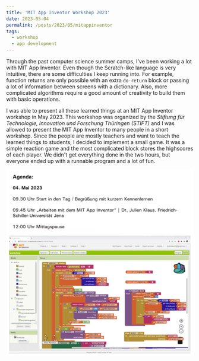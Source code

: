 ```yaml
---
title: 'MIT App Inventor Workshop 2023'
date: 2023-05-04
permalink: /posts/2023/05/mitappinventor
tags:
  - workshop
  - app development
---
```


Through the past computer science summer camps, I've been working a lot with MIT App Inventor. Even though the Scratch-like language is very intuitive, there are some difficulties I keep running into. For example, function returns are only possible with an extra `do-return` block or passing a lot of information between screens with a dictionary. Also, more complicated algorithms require a good amount of creativity to build them with basic operations.

I was able to present all these learned things at an MIT App Inventor workshop in May 2023. This workshop was organized by the _Stiftung für Technologie, Innovation und Forschung Thüringen (STIFT)_ and I was allowed to present the MIT App Inventor to many people in a short workshop. Since the people are mostly teachers and want to teach the learned things to students, I decided to implement a small game. It was a simple reaction game and the most complicated block stores the highscores of each player. We didn't get everything done in the two hours, but everyone ended up with a runnable program and a lot of fun. 

![MITAppWorkshop](/images/mitappworkshop2023.png) 